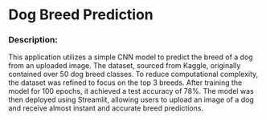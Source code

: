 # Dog Breed Prediction

### Description: 

This application utilizes a simple CNN model to predict the breed of a dog from an uploaded image. The dataset, sourced from Kaggle, originally contained over 50 dog breed classes. To reduce computational complexity, the dataset was refined to focus on the top 3 breeds. After training the model for 100 epochs, it achieved a test accuracy of 78%. The model was then deployed using Streamlit, allowing users to upload an image of a dog and receive almost instant and accurate breed predictions.

